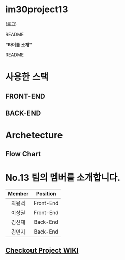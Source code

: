 # im30project13

(로고)

README

**"타이틀 소개"**

README

# 사용한 스택

## FRONT-END



## BACK-END



# Archetecture



## Flow Chart



# No.13 팀의 멤버를 소개합니다.

| Member | Position  |
| :----: | :-------: |
| 최용석 | Front-End  |
| 이상권 | Front-End  |
| 김신재 | Back-End |
| 김민지 | Back-End |

## [Checkout Project WIKI](https://github.com/codestates/im30project13/wiki)
